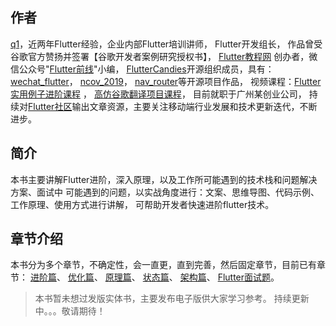 ## 作者
[q1](https://github.com/ahyangnb)，近两年Flutter经验，企业内部Flutter培训讲师，
Flutter开发组长，
作品曾受谷歌官方赞扬并签署【谷歌开发者案例研究授权书】，
[Flutter教程网](http://www.flutterj.com/)
创办者，微信公众号"[Flutter前线](http://www.flutterj.com/content/uploadfile/202001/87441578227752.png)"小编，
[FlutterCandies](https://github.com/fluttercandies)开源组织成员，具有：
[wechat_flutter](https://github.com/fluttercandies/wechat_flutter)，
[ncov_2019](https://github.com/fluttercandies/ncov_2019)，
[nav_router](https://github.com/fluttercandies/nav_router)等开源项目作品，
视频课程：[Flutter实用例子进阶课程](http://www.flutterj.com/?post=124) ，
[高仿谷歌翻译项目课程](http://www.flutterj.com/?post=73)，
目前就职于广州某创业公司，
持续对[Flutter社区](https://flutter.cn/)输出文章资源，主要关注移动端行业发展和技术更新迭代，不断进步。


## 简介
本书主要讲解Flutter进阶，深入原理，以及工作所可能遇到的技术栈和问题解决方案、面试中
可能遇到的问题，以实战角度进行：文案、思维导图、代码示例、工作原理、使用方式进行讲解，
可帮助开发者快速进阶flutter技术。

## 章节介绍
本书分为多个章节，不确定性，会一直更，直到完善，然后固定章节，目前已有章节：
[进阶篇](chapter1)、
[优化篇](chapter2)、
[原理篇](chapter3)、
[状态篇](chapter4)、
[架构篇](chapter5)、
[Flutter面试题](https://github.com/ahyangnb/flutter_interview)。

> 本书暂未想过发版实体书，主要发布电子版供大家学习参考。
> 持续更新中。。。敬请期待！

